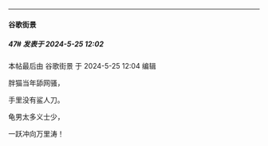 ﻿
*****

####  谷歌街景  
##### 47#       发表于 2024-5-25 12:02

 本帖最后由 谷歌街景 于 2024-5-25 12:04 编辑 

胖猫当年舔网骚，

手里没有鲨人刀。

龟男太多义士少，

一跃冲向万里涛！

